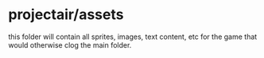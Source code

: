 # projectair/assets
this folder will contain all sprites, images, text content, etc for the game that would otherwise clog the main folder.